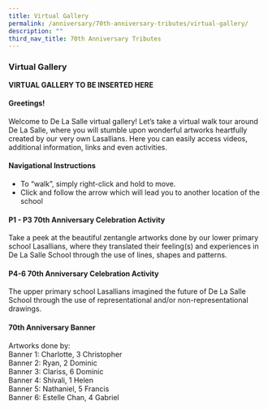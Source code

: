 ```yaml
---
title: Virtual Gallery
permalink: /anniversary/70th-anniversary-tributes/virtual-gallery/
description: ""
third_nav_title: 70th Anniversary Tributes
---
```

### Virtual Gallery

**VIRTUAL GALLERY TO BE INSERTED HERE**

#### Greetings!


Welcome to De La Salle virtual gallery! Let’s take a virtual walk tour around De La Salle, where you will stumble upon wonderful artworks heartfully created by our very own Lasallians. Here you can easily access videos, additional information, links and even activities.

#### Navigational Instructions


*   To “walk”, simply right-click and hold to move.
*   Click and follow the arrow which will lead you to another location of the school

#### P1 - P3 70th Anniversary Celebration Activity


Take a peek at the beautiful zentangle artworks done by our lower primary school Lasallians, where they translated their feeling(s) and experiences in De La Salle School through the use of lines, shapes and patterns.

#### P4-6 70th Anniversary Celebration Activity


The upper primary school Lasallians imagined the future of De La Salle School through the use of representational and/or non-representational drawings.

#### 70th Anniversary Banner


Artworks done by:  
Banner 1: Charlotte, 3 Christopher  
Banner 2: Ryan, 2 Dominic  
Banner 3: Clariss, 6 Dominic  
Banner 4: Shivali, 1 Helen  
Banner 5: Nathaniel, 5 Francis  
Banner 6: Estelle Chan, 4 Gabriel